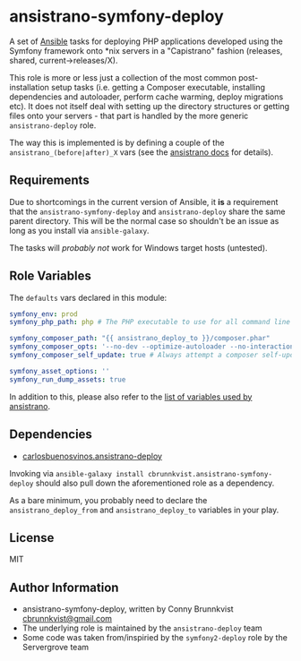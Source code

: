 ansistrano-symfony-deploy
=========

A set of [Ansible](http://docs.ansible.com/) tasks for deploying PHP applications developed using the Symfony framework onto *nix servers in a "Capistrano" fashion (releases, shared, current->releases/X).

This role is more or less just a collection of the most common post-installation setup tasks (i.e. getting a Composer executable, installing dependencies and autoloader, perform cache warming, deploy migrations etc). It does not itself deal with setting up the directory structures or getting files onto your servers - that part is handled by the more generic `ansistrano-deploy` role.

The way this is implemented is by defining a couple of the `ansistrano_(before|after)_X` vars (see the [ansistrano docs](https://github.com/ansistrano/deploy#main-workflow) for details).

Requirements
------------

Due to shortcomings in the current version of Ansible, it __is__ a requirement that the `ansistrano-symfony-deploy` and `ansistrano-deploy` share the same parent directory. This will be the normal case so shouldn't be an issue as long as you install via `ansible-galaxy`.

The tasks will _probably not_ work for Windows target hosts (untested).

Role Variables
--------------

The `defaults` vars declared in this module:

```YAML
symfony_env: prod
symfony_php_path: php # The PHP executable to use for all command line tasks

symfony_composer_path: "{{ ansistrano_deploy_to }}/composer.phar"
symfony_composer_opts: '--no-dev --optimize-autoloader --no-interaction'
symfony_composer_self_update: true # Always attempt a composer self-update

symfony_asset_options: ''
symfony_run_dump_assets: true
```

In addition to this, please also refer to the [list of variables used by ansistrano](https://github.com/ansistrano/deploy#role-variables).

Dependencies
------------

- [carlosbuenosvinos.ansistrano-deploy](https://galaxy.ansible.com/list#/roles/1387)

Invoking via `ansible-galaxy install cbrunnkvist.ansistrano-symfony-deploy` should also pull down the aforementioned role as a dependency.

As a bare minimum, you probably need to declare the `ansistrano_deploy_from` and `ansistrano_deploy_to` variables in your play.

License
-------

MIT

Author Information
------------------

- ansistrano-symfony-deploy, written by Conny Brunnkvist <cbrunnkvist@gmail.com>
- The underlying role is maintained by the `ansistrano-deploy` team
- Some code was taken from/inspiried by the `symfony2-deploy` role by the Servergrove team
